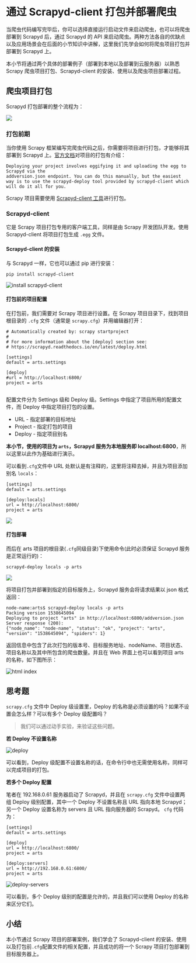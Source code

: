 # 通过 Scrapyd-client 打包并部署爬虫

当爬虫代码编写完毕后，你可以选择直接运行启动文件来启动爬虫，也可以将爬虫部署到 Scrapyd 后，通过 Scrapyd 的 API 来启动爬虫。两种方法各自的优缺点以及应用场景会在后面的小节知识中讲解，这里我们先学会如何将爬虫项目打包并部署到 Scrapyd 上。

本小节将通过两个具体的部署例子（部署到本地以及部署到云服务器）以熟悉 Scrapy 爬虫项目打包、Scrapyd-client 的安装、使用以及爬虫项目部署过程。

## 爬虫项目打包

Scrapyd 打包部署的整个流程为：

![](https://user-gold-cdn.xitu.io/2018/10/16/1667bf2808976988?w=507&h=763&f=png&s=29080)

### 打包前期

当你使用 Scrapy 框架编写完爬虫代码之后，你需要将项目进行打包，才能够将其部署到 Scrapyd 上。[官方文档](https://scrapyd.readthedocs.io/en/latest/deploy.html)对项目的打包有介绍：

```
Deploying your project involves eggifying it and uploading the egg to Scrapyd via the
addversion.json endpoint. You can do this manually, but the easiest way is to use the scrapyd-deploy tool provided by scrapyd-client which will do it all for you.

```

Scrapy 项目需要使用 [Scrapyd-client 工具](https://github.com/scrapy/scrapyd-client)进行打包。

### Scrapyd-client

它是 Scrapy 项目打包专用的客户端工具，同样是由 Scrapy 开发团队开发。使用 Scrapyd-client 将项目打包生成 `.egg` 文件。

#### Scrapyd-client 的安装

与 Scrapyd 一样，它也可以通过 pip 进行安装：

```
pip install scrapyd-client

```

![install scrapyd-client](https://user-gold-cdn.xitu.io/2018/10/11/16660bc9d4e89f1a?w=999&h=728&f=gif&s=895557)

#### 打包前的项目配置

在打包前，我们需要对 Scrapy 项目进行设置。在 Scrapy 项目目录下，找到项目根目录的 `.cfg` 文件（通常是 `scrapy.cfg`）并用编辑器打开：

```
# Automatically created by: scrapy startproject
#
# For more information about the [deploy] section see:
# https://scrapyd.readthedocs.io/en/latest/deploy.html

[settings]
default = arts.settings

[deploy]
#url = http://localhost:6800/
project = arts


```

配置文件分为 Settings 级和 Deploy 级。Settings 中指定了项目所用的配置文件，而 Deploy 中指定项目打包的设置。

*   URL - 指定部署的目标地址
*   Project - 指定打包的项目
*   Deploy - 指定项目别名

**本小节，使用的项目为 `arts`，Scrapyd 服务为本地服务即 localhost:6800**，所以这里以此作为基础进行演示。

可以看到`.cfg`文件中 URL 处默认是有注释的，这里将注释去掉，并且为项目添加别名 `locals`：

```
[settings]
default = arts.settings

[deploy:locals]
url = http://localhost:6800/
project = arts

```

![](https://user-gold-cdn.xitu.io/2018/10/11/16660c2dbc020c0f?w=1242&h=773&f=gif&s=143494)

#### 打包部署

而后在 arts 项目的根目录(`.cfg`同级目录)下使用命令(此时必须保证 Scrapyd 服务是正常运行的)：

```
scrapyd-deploy locals -p arts

```

![](https://user-gold-cdn.xitu.io/2018/10/11/16660c7457ae67b3?w=1685&h=741&f=gif&s=213936)

将项目打包并部署到指定的目标服务上，Scrapyd 服务会将请求结果以 json 格式返回：

```
node-name:arts$ scrapyd-deploy locals -p arts
Packing version 1538645094
Deploying to project "arts" in http://localhost:6800/addversion.json
Server response (200):
{"node_name": "node-name", "status": "ok", "project": "arts", "version": "1538645094", "spiders": 1}

```

返回信息中包含了此次打包的版本号、目标服务地址、nodeName、项目状态、项目名称以及其中所包含的爬虫数量。并且在 Web 界面上也可以看到项目 arts 的名称，如下图所示：

![html index](https://user-gold-cdn.xitu.io/2018/10/11/16660c8c0229d20e?w=1308&h=501&f=gif&s=109488)

## 思考题

`scrapy.cfg` 文件中 Deploy 级设置里，Deploy 的名称是必须设置的吗？如果不设置会怎么样？可以有多个 Deploy 级配置吗？

> 我们可以通过动手实验，来验证这些问题。

**若 Deploy 不设置名称**

![deploy](https://user-gold-cdn.xitu.io/2018/10/11/16660cedf6f041cd?w=1245&h=765&f=gif&s=119551)

可以看到，Deploy 级配置不设置名称的话，在命令行中也无需使用名称，同样可以完成项目的打包。

**若多个 Deploy 配置**

笔者在 192.168.0.61 服务器启动了 Scrapyd，并且在 `scrapy.cfg` 文件中设置两组 Deploy 级别配置，其中一个 Deploy 不设置名称且 URL 指向本地 Scrapyd；另一个 Deploy 设置名称为 servers 且 URL 指向服务器的 Scrapyd。 `cfg` 代码为：

```
[settings]
default = arts.settings

[deploy]
url = http://localhost:6800/
project = arts

[deploy:servers]
url = http://192.168.0.61:6800/
project = arts

```

![deploy-servers](https://user-gold-cdn.xitu.io/2018/10/11/16660dcbf865f1cd?w=1242&h=764&f=gif&s=206864)

可以看到，多个 Deploy 级别的配置是允许的，并且我们可以使用 Deploy 的名称来区分它们。

## 小结

本小节通过 Scrapy 项目的部署案例，我们学会了 Scrapyd-client 的安装、使用以及打包前`.cfg`配置文件的相关配置，并且成功的将一个 Scrapy 项目打包部署到目标服务器上。